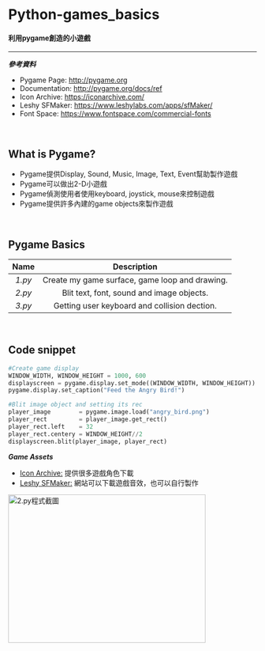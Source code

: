# Python-games_basics 
#### 利用pygame創造的小遊戲

--- 

**_參考資料_**
  * Pygame Page: http://pygame.org 
  * Documentation: http://pygame.org/docs/ref
  * Icon Archive: https://iconarchive.com/
  * Leshy SFMaker: https://www.leshylabs.com/apps/sfMaker/
  * Font Space: https://www.fontspace.com/commercial-fonts
   
  <br>

## What is Pygame?
  * Pygame提供Display, Sound, Music, Image, Text, Event幫助製作遊戲
  * Pygame可以做出2-D小遊戲
  * Pygame偵測使用者使用keyboard, joystick, mouse來控制遊戲
  * Pygame提供許多內建的game objects來製作遊戲
   
  <br>
  

## Pygame Basics
  | Name | Description |
  |:-----:|:----------:|
  | _1.py_ | Create my game surface, game loop and drawing.|
  | _2.py_ | Blit text, font, sound and image objects. |
  | _3.py_ | Getting user keyboard and collision dection. | 
  
  <br>
  
## Code snippet
```python
#Create game display
WINDOW_WIDTH, WINDOW_HEIGHT = 1000, 600
displayscreen = pygame.display.set_mode((WINDOW_WIDTH, WINDOW_HEIGHT))
pygame.display.set_caption("Feed the Angry Bird!")

```
```python
#Blit image object and setting its rec
player_image        = pygame.image.load("angry_bird.png")
player_rect         = player_image.get_rect()
player_rect.left    = 32
player_rect.centery = WINDOW_HEIGHT//2
displayscreen.blit(player_image, player_rect)
```

**_Game Assets_**
* [Icon Archive:](https://iconarchive.com/) 提供很多遊戲角色下載
* [Leshy SFMaker:](https://www.leshylabs.com/apps/sfMaker/) 網站可以下載遊戲音效，也可以自行製作<br>

<img src="https://github.com/Luyapo/Python-games_basics/blob/main/png.png" width="400" height="300" alt="2.py程式截圖">
